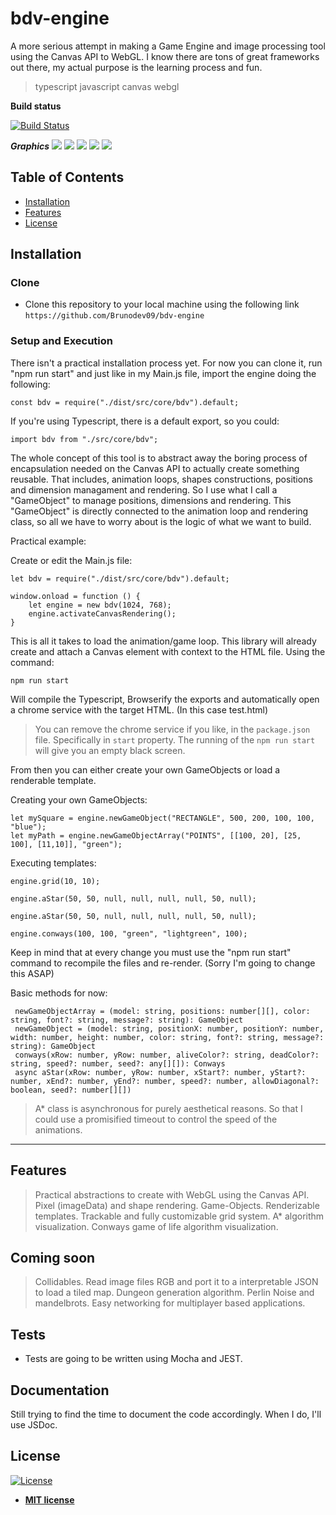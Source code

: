 # bdv-engine

A more serious attempt in making a Game Engine and image processing tool using the Canvas API to WebGL.
I know there are tons of great frameworks out there, my actual purpose is the learning process and fun.

> typescript javascript canvas webgl

**Build status**

[![Build Status](http://img.shields.io/travis/badges/badgerbadgerbadger.svg?style=flat-square)](https://travis-ci.org/badges/badgerbadgerbadger)


***Graphics***
![](path.gif)
![](path3.gif)
![](path4.gif)
![](con1.gif)
![](con2.gif)

## Table of Contents

- [Installation](#installation)
- [Features](#features)
- [License](#license)


## Installation

### Clone

- Clone this repository to your local machine using the following link `https://github.com/Brunodev09/bdv-engine`

### Setup and Execution

  There isn't a practical installation process yet. For now you can clone it, run "npm run start" and just like in my Main.js file, import the engine
  doing the following:
  
  ```
  const bdv = require("./dist/src/core/bdv").default;
  ```
  
  If you're using Typescript, there is a default export, so you could:
  ```
  import bdv from "./src/core/bdv";
  ```


  The whole concept of this tool is to abstract away the boring process of encapsulation needed on the Canvas API to actually create
  something reusable. That includes, animation loops, shapes constructions, positions and dimension managament and rendering.
  So I use what I call a "GameObject" to manage positions, dimensions and rendering. 
  This "GameObject" is directly connected to the animation loop and rendering class, so all we have to worry about is the logic of what we want to build.
  
  Practical example:
  
  Create or edit the Main.js file:

```
let bdv = require("./dist/src/core/bdv").default;

window.onload = function () {
    let engine = new bdv(1024, 768);
    engine.activateCanvasRendering();
}

```

  This is all it takes to load the animation/game loop. This library will already create and attach a Canvas element with context to the HTML file.
  Using the command:
```
npm run start
```

  Will compile the Typescript, Browserify the exports and automatically open a chrome service with the target HTML. (In this case test.html)
  > You can remove the chrome service if you like, in the `package.json` file. Specifically in `start` property.
  The running of the `npm run start` will give you an empty black screen.
  
  From then you can either create your own GameObjects or load a renderable template.
  
  Creating your own GameObjects:
  
  ```
let mySquare = engine.newGameObject("RECTANGLE", 500, 200, 100, 100, "blue");
let myPath = engine.newGameObjectArray("POINTS", [[100, 20], [25, 100], [11,10]], "green");
  ``` 
  
  Executing templates:
  ```
engine.grid(10, 10);
   ```
   
  ```
engine.aStar(50, 50, null, null, null, null, 50, null);
   ``` 

  ```
engine.aStar(50, 50, null, null, null, null, 50, null);
   ```   
   
  ```
engine.conways(100, 100, "green", "lightgreen", 100);
   ```   
   
  Keep in mind that at every change you must use the "npm run start" command to recompile the files and re-render. (Sorry I'm going to change this ASAP)
  
  
  Basic methods for now:
  
  ```
   newGameObjectArray = (model: string, positions: number[][], color: string, font?: string, message?: string): GameObject
   newGameObject = (model: string, positionX: number, positionY: number, width: number, height: number, color: string, font?: string, message?: string): GameObject
   conways(xRow: number, yRow: number, aliveColor?: string, deadColor?: string, speed?: number, seed?: any[][]): Conways
   async aStar(xRow: number, yRow: number, xStart?: number, yStart?: number, xEnd?: number, yEnd?: number, speed?: number, allowDiagonal?: boolean, seed?: number[][]) 
  ``` 
  
  > A* class is asynchronous for purely aesthetical reasons. So that I could use a promisified timeout to control the speed of the animations.
   
  
---


## Features

> Practical abstractions to create with WebGL using the Canvas API.
> Pixel (imageData) and shape rendering.
> Game-Objects.
> Renderizable templates.
> Trackable and fully customizable grid system.
> A* algorithm visualization.
> Conways game of life algorithm visualization.


## Coming soon
> Collidables.
> Read image files RGB and port it to a interpretable JSON to load a tiled map.
> Dungeon generation algorithm.
> Perlin Noise and mandelbrots.
> Easy networking for multiplayer based applications.


## Tests
- Tests are going to be written using Mocha and JEST.

## Documentation
Still trying to find the time to document the code accordingly. When I do, I'll use JSDoc.


## License

[![License](http://img.shields.io/:license-mit-blue.svg?style=flat-square)](http://badges.mit-license.org)

- **[MIT license](http://opensource.org/licenses/mit-license.php)**
